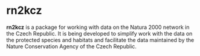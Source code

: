 # rn2kcz
<b>rn2kcz</b> is a package for working with data on the Natura 2000 network in the Czech Republic. It is being developed to simplify work with the data on the protected species and habitats and facilitate the data maintained by the Nature Conservation Agency of the Czech Republic.
